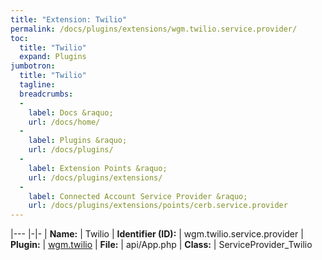 ```yaml
---
title: "Extension: Twilio"
permalink: /docs/plugins/extensions/wgm.twilio.service.provider/
toc:
  title: "Twilio"
  expand: Plugins
jumbotron:
  title: "Twilio"
  tagline: 
  breadcrumbs:
  -
    label: Docs &raquo;
    url: /docs/home/
  -
    label: Plugins &raquo;
    url: /docs/plugins/
  -
    label: Extension Points &raquo;
    url: /docs/plugins/extensions/
  -
    label: Connected Account Service Provider &raquo;
    url: /docs/plugins/extensions/points/cerb.service.provider
---
```


|---
|-|-
| **Name:** | Twilio
| **Identifier (ID):** | wgm.twilio.service.provider
| **Plugin:** | [wgm.twilio](/docs/plugins/wgm.twilio/)
| **File:** | api/App.php
| **Class:** | ServiceProvider_Twilio

